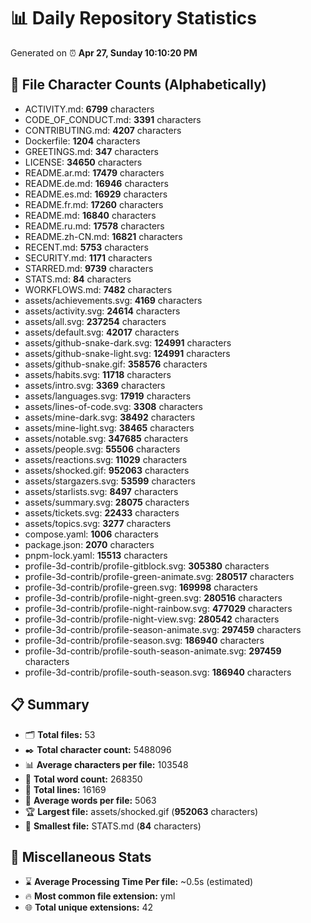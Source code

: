 # 📊 Daily Repository Statistics
Generated on ⏰ **Apr 27, Sunday 10:10:20 PM**

## 📂 File Character Counts (Alphabetically)
- ACTIVITY.md: **6799** characters
- CODE_OF_CONDUCT.md: **3391** characters
- CONTRIBUTING.md: **4207** characters
- Dockerfile: **1204** characters
- GREETINGS.md: **347** characters
- LICENSE: **34650** characters
- README.ar.md: **17479** characters
- README.de.md: **16946** characters
- README.es.md: **16929** characters
- README.fr.md: **17260** characters
- README.md: **16840** characters
- README.ru.md: **17578** characters
- README.zh-CN.md: **16821** characters
- RECENT.md: **5753** characters
- SECURITY.md: **1171** characters
- STARRED.md: **9739** characters
- STATS.md: **84** characters
- WORKFLOWS.md: **7482** characters
- assets/achievements.svg: **4169** characters
- assets/activity.svg: **24614** characters
- assets/all.svg: **237254** characters
- assets/default.svg: **42017** characters
- assets/github-snake-dark.svg: **124991** characters
- assets/github-snake-light.svg: **124991** characters
- assets/github-snake.gif: **358576** characters
- assets/habits.svg: **11718** characters
- assets/intro.svg: **3369** characters
- assets/languages.svg: **17919** characters
- assets/lines-of-code.svg: **3308** characters
- assets/mine-dark.svg: **38492** characters
- assets/mine-light.svg: **38465** characters
- assets/notable.svg: **347685** characters
- assets/people.svg: **55506** characters
- assets/reactions.svg: **11029** characters
- assets/shocked.gif: **952063** characters
- assets/stargazers.svg: **53599** characters
- assets/starlists.svg: **8497** characters
- assets/summary.svg: **28075** characters
- assets/tickets.svg: **22433** characters
- assets/topics.svg: **3277** characters
- compose.yaml: **1006** characters
- package.json: **2070** characters
- pnpm-lock.yaml: **15513** characters
- profile-3d-contrib/profile-gitblock.svg: **305380** characters
- profile-3d-contrib/profile-green-animate.svg: **280517** characters
- profile-3d-contrib/profile-green.svg: **169998** characters
- profile-3d-contrib/profile-night-green.svg: **280516** characters
- profile-3d-contrib/profile-night-rainbow.svg: **477029** characters
- profile-3d-contrib/profile-night-view.svg: **280542** characters
- profile-3d-contrib/profile-season-animate.svg: **297459** characters
- profile-3d-contrib/profile-season.svg: **186940** characters
- profile-3d-contrib/profile-south-season-animate.svg: **297459** characters
- profile-3d-contrib/profile-south-season.svg: **186940** characters

## 📋 Summary
- 🗂️ **Total files:** 53
- ✒️ **Total character count:** 5488096
- 📊 **Average characters per file:** 103548
- 📝 **Total word count:** 268350
- 🧾 **Total lines:** 16169
- 📐 **Average words per file:** 5063
- 🏆 **Largest file:** assets/shocked.gif (**952063** characters)
- 🥉 **Smallest file:** STATS.md (**84** characters)

## 🌟 Miscellaneous Stats
- ⌛ **Average Processing Time Per file:** ~0.5s (estimated)
- 🔥 **Most common file extension:** yml
- 🌐 **Total unique extensions:** 42
